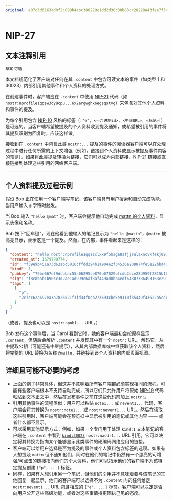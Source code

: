 ```yaml
---
original: e07c3d6163ad0f2c899b4abc386229c1dd2d30c38b83cc28228a43fee7f3cbe6
---
```


NIP-27
======

文本注释引用
------------

`草案` `可选`

本文档规范化了客户端对任何在其 `.content` 中包含可读文本的事件（如类型 1 和 30023）内部引用其他事件和个人资料的处理方式。

在创建事件时，客户端应在 `.content` 中使用 [NIP-21](21.md) 代码（如 `nostr:nprofile1qqsw3dy8cpu...6x2argwghx6egsqstvg`）来包含对其他个人资料和事件的提及。

为每个引用包含 [NIP-10](10.md) 风格的标签（`["e", <十六进制id>, <中继URL>, <标记>]`）是可选的。当客户端希望被提及的个人资料收到提及通知，或希望被引用的事件将其提及识别为回复时，应该这样做。

接收到在 `.content` 中包含此类 `nostr:...` 提及的事件的阅读器客户端可以在处理过程中进行任何所需的上下文增强（例如，链接到个人资料或显示被提及事件内容的预览）。如果将此类提及转换为链接，它们可以成为内部链接、[NIP-21](21.md) 链接或直接链接到处理这些引用的网络客户端。

---

## 个人资料提及过程示例

假设 Bob 正在使用一个客户端写笔记，该客户端具有用户搜索和自动完成功能，当用户输入 `@` 字符时触发。

当 Bob 输入 `"hello @mat"` 时，客户端会提示他自动完成 [mattn 的个人资料](https://njump.me/npub1937vv2nf06360qn9y8el6d8sevnndy7tuh5nzre4gj05xc32tnwqauhaj6)，显示头像和名称。

Bob 按下"回车键"，现在他看到他输入的笔记显示为 `"hello @mattn"`，`@mattn` 被高亮显示，表示这是一个提及。然而，在内部，事件看起来是这样的：

```json
{
  "content": "hello nostr:nprofile1qqszclxx9f5haga8sfjjrulaxncvkfekj097t6f3pu65f86rvg49ehqj6f9dh",
  "created_at": 1679790774,
  "id": "f39e9b451a73d62abc5016cffdd294b1a904e2f34536a208874fe5e22bbd47cf",
  "kind": 1,
  "pubkey": "79be667ef9dcbbac55a06295ce870b07029bfcdb2dce28d959f2815b16f81798",
  "sig": "f8c8bab1b90cc3d2ae1ad999e6af8af449ad8bb4edf64807386493163e29162b5852a796a8f474d6b1001cddbaac0de4392838574f5366f03cc94cf5dfb43f4d",
  "tags": [
    [
      "p",
      "2c7cc62a697ea3a7826521f3fd34f0cb273693cbe5e9310f35449f43622a5cdc"
    ]
  ]
}
```

（或者，提及也可以是 `nostr:npub1...` URL。）

Bob 发布这个事件后，当 Carol 看到它时，她的客户端最初会按原样显示 `.content`，但随后会解析 `.content` 并发现其中有一个 `nostr:` URL，解码它，从中提取公钥（可能还有中继提示），从其内部数据库或中继获取该个人资料，然后将完整的 URL 替换为名称 `@mattn`，并链接到该个人资料的内部页面视图。

## 详细且可能不必要的考虑

- 上面的例子非常具体，但这并不意味着所有客户端都必须实现相同的流程。可能有些客户端根本不支持自动完成，所以它们只允许用户将原始 [NIP-19](19.md) 代码粘贴到文本正文中，然后在发布事件之前在这些代码前加上 `nostr:`。
- 引用其他事件的流程类似：用户可以粘贴 `note1...` 或 `nevent1...` 代码，客户端会将其转换为 `nostr:note1...` 或 `nostr:nevent1...` URL。然后在读取这些引用时，客户端可能会在预览框中显示被引用的笔记或其他内容 —— 或者什么都不显示。
- 可以采用其他显示方式：例如，如果一个专门用于处理 `kind:1` 文本笔记的客户端在 `.content` 中看到 [`kind:30023`](23.md) `nostr:naddr1...` URL 引用，它可以决定将其转换为指向某个能够显示此类事件的硬编码网络应用的链接。
- 客户端可以给用户选择是否为提及的事件或个人资料包含标签的选项。如果有人想提及 `mattn` 但不通知他们，同时在他们的笔记中仍然有一个漂亮的可增强/可点击的链接指向他们的个人资料，他们可以指示他们的客户端不为该特定提及创建 `["p", ...]` 标签。
- 同样，如果有人想引用另一个笔记，但他们的引用并不意味着要与该笔记的其他回复一起显示，他们的客户端可以选择不为 `.content` 内的任何给定 `nostr:nevent1...` URL 包含相应的 `["e", ...]` 标签。客户端可以决定是否向用户公开这些高级功能，或者对这些事情持更固执己见的态度。
